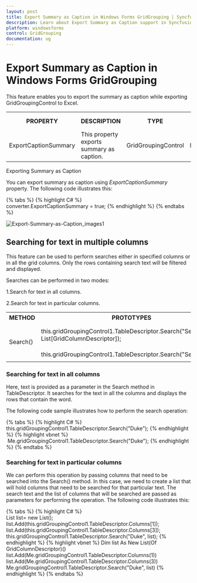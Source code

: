 ```yaml
---
layout: post
title: Export Summary as Caption in Windows Forms GridGrouping | Syncfusion®
description: Learn about Export Summary as Caption support in Syncfusion® Windows Forms GridGrouping control, its elements and more details.
platform: windowsforms
control: GridGrouping
documentation: ug
---
```


# Export Summary as Caption in Windows Forms GridGrouping

This feature enables you to export the summary as caption while exporting GridGroupingControl to Excel. 



<table>
<tr>
<th>PROPERTY </th><th>
DESCRIPTION </th><th>
TYPE </th><th>
DATA TYPE </th><th>
REFERENCE LINKS </th></tr>
<tr>
<td>
ExportCaptionSummary</td><td>
This property exports summary as caption.  </td><td>
GridGroupingControl</td><td>
Boolean </td><td>
NA </td></tr>
</table>


Exporting Summary as Caption

You can export summary as caption using _ExportCaptionSummary_ property. The following code illustrates this:

{% tabs %}
{% highlight C# %}  
converter.ExportCaptionSummary = true;
{% endhighlight %}
{% endtabs %}

 ![Export-Summary-as-Caption_images1](Export-Summary-as-Caption_images/Export-Summary-as-Caption_img1.png) 



## Searching for text in multiple columns

This feature can be used to perform searches either in specified columns or in all the grid columns. Only the rows containing search text will be filtered and displayed. 

Searches can be performed in two modes:

1.Search for text in all columns.

2.Search for text in particular columns.



<table>
<tr>
<th>METHOD</th>
<th>PROTOTYPES</th>
<th>DESCRIPTION</th>
</tr>
<tr>
<td rowspan = "2">
Search()</td><td>
this.gridGroupingControl1.TableDescriptor.Search("SearchText", List[GridColumnDescriptor]);</td><td rowspan = "2">
It is called for performing search operation in the columns. </td></tr>
<tr>
<td>
this.gridGroupingControl1.TableDescriptor.Search("SearchText");</td></tr>
</table>

### Searching for text in all columns

Here, text is provided as a parameter in the Search method in TableDescriptor. It searches for the text in all the columns and displays the rows that contain the word.

The following code sample illustrates how to perform the search operation:

{% tabs %}
{% highlight C# %}  
this.gridGroupingControl1.TableDescriptor.Search("Duke");
{% endhighlight %}
{% highlight vbnet %} 
 Me.gridGroupingControl1.TableDescriptor.Search("Duke");
{% endhighlight %} 
{% endtabs %}

### Searching for text in particular columns

We can perform this operation by passing columns that need to be searched into the Search() method. In this case, we need to create a list that will hold columns that need to be searched for that particular text. The search text and the list of columns that will be searched are passed as parameters for performing the operation. The following code illustrates this:

{% tabs %}
{% highlight C# %}  
List<GridColumnDescriptor> list= new List<GridColumnDescriptor>();
list.Add(this.gridGroupingControl1.TableDescriptor.Columns[1]);
list.Add(this.gridGroupingControl1.TableDescriptor.Columns[3]);
this.gridGroupingControl1.TableDescriptor.Search("Duke", list);
{% endhighlight %}
{% highlight vbnet %} 
Dim list As New List(Of GridColumnDescriptor)()
list.Add(Me.gridGroupingControl1.TableDescriptor.Columns(1))
list.Add(Me.gridGroupingControl1.TableDescriptor.Columns(3))
Me.gridGroupingControl1.TableDescriptor.Search("Duke", list)
{% endhighlight %} 
{% endtabs %}
